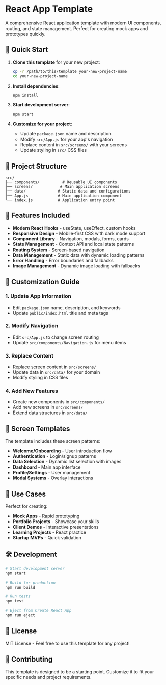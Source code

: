 # React App Template

A comprehensive React application template with modern UI components, routing, and state management. Perfect for creating mock apps and prototypes quickly.

## 🚀 Quick Start

1. **Clone this template** for your new project:
   ```bash
   cp -r /path/to/this/template your-new-project-name
   cd your-new-project-name
   ```

2. **Install dependencies**:
   ```bash
   npm install
   ```

3. **Start development server**:
   ```bash
   npm start
   ```

4. **Customize for your project**:
   - Update `package.json` name and description
   - Modify `src/App.js` for your app's navigation
   - Replace content in `src/screens/` with your screens
   - Update styling in `src/` CSS files

## 📁 Project Structure

```
src/
├── components/          # Reusable UI components
├── screens/            # Main application screens
├── data/              # Static data and configurations
├── App.js             # Main application component
└── index.js           # Application entry point
```

## 🎨 Features Included

- **Modern React Hooks** - useState, useEffect, custom hooks
- **Responsive Design** - Mobile-first CSS with dark mode support
- **Component Library** - Navigation, modals, forms, cards
- **State Management** - Context API and local state patterns
- **Routing System** - Screen-based navigation
- **Data Management** - Static data with dynamic loading patterns
- **Error Handling** - Error boundaries and fallbacks
- **Image Management** - Dynamic image loading with fallbacks

## 🔧 Customization Guide

### 1. Update App Information
- Edit `package.json` name, description, and keywords
- Update `public/index.html` title and meta tags

### 2. Modify Navigation
- Edit `src/App.js` to change screen routing
- Update `src/components/Navigation.js` for menu items

### 3. Replace Content
- Replace screen content in `src/screens/`
- Update data in `src/data/` for your domain
- Modify styling in CSS files

### 4. Add New Features
- Create new components in `src/components/`
- Add new screens in `src/screens/`
- Extend data structures in `src/data/`

## 📱 Screen Templates

The template includes these screen patterns:
- **Welcome/Onboarding** - User introduction flow
- **Authentication** - Login/signup patterns
- **Data Selection** - Dynamic list selection with images
- **Dashboard** - Main app interface
- **Profile/Settings** - User management
- **Modal Systems** - Overlay interactions

## 🎯 Use Cases

Perfect for creating:
- **Mock Apps** - Rapid prototyping
- **Portfolio Projects** - Showcase your skills
- **Client Demos** - Interactive presentations
- **Learning Projects** - React practice
- **Startup MVPs** - Quick validation

## 🛠️ Development

```bash
# Start development server
npm start

# Build for production
npm run build

# Run tests
npm test

# Eject from Create React App
npm run eject
```

## 📄 License

MIT License - Feel free to use this template for any project!

## 🤝 Contributing

This template is designed to be a starting point. Customize it to fit your specific needs and project requirements. 